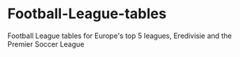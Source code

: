 # Football-League-tables
Football League tables for Europe's top 5 leagues, Eredivisie and the Premier Soccer League
